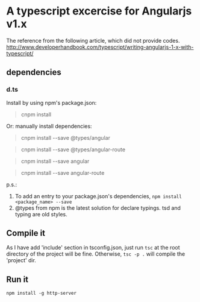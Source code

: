 # A typescript excercise for Angularjs v1.x

The reference from the following article, which did not provide codes. 
http://www.developerhandbook.com/typescript/writing-angularjs-1-x-with-typescript/

## dependencies

### d.ts

Install by using npm's package.json:

> cnpm install

Or: manually install dependencies:

> cnpm install --save @types/angular

>  cnpm install --save @types/angular-route

> cnpm install --save angular

> cnpm install --save angular-route

p.s.: 

1. To add an entry to your package.json's dependencies, `npm install <package_name> --save`
1. @types from npm is the latest solution for declare typings. tsd and typing are old styles.

## Compile it

As I have add 'include' section in tsconfig.json, just run `tsc` at the root directory of the project will be fine. 
Otherwise, `tsc -p .` will compile the 'project' dir.

## Run it

```
npm install -g http-server
```
